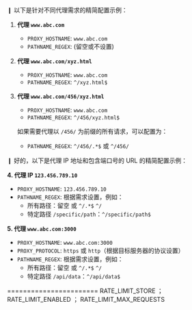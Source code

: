 ❙ 以下是针对不同代理需求的精简配置示例：

1. **代理 `www.abc.com`**

    -   `PROXY_HOSTNAME`: `www.abc.com`
    -   `PATHNAME_REGEX`: (留空或不设置)

2. **代理 `www.abc.com/xyz.html`**

    -   `PROXY_HOSTNAME`: `www.abc.com`
    -   `PATHNAME_REGEX`: `^/xyz.html$`

3. **代理 `www.abc.com/456/xyz.html`**

    -   `PROXY_HOSTNAME`: `www.abc.com`
    -   `PATHNAME_REGEX`: `^/456/xyz.html$`

    如果需要代理以 `/456/` 为前缀的所有请求，可以配置为：

    -   `PATHNAME_REGEX`: `^/456/.*$` 或 `^/456/` 

❙ 好的，以下是代理 IP 地址和包含端口号的 URL 的精简配置示例：

**4. 代理 IP `123.456.789.10`**

   -   `PROXY_HOSTNAME`: `123.456.789.10`
   -   `PATHNAME_REGEX`: 根据需求设置，例如：
       -   所有路径：留空 或 `^/.*$` `^/`
       -   特定路径 `/specific/path`：`^/specific/path$`

**5. 代理 `www.abc.com:3000`**

   -   `PROXY_HOSTNAME`: `www.abc.com:3000`
   -   `PROXY_PROTOCOL`: `https` 或 `http`（根据目标服务器的协议设置）
   -   `PATHNAME_REGEX`: 根据需求设置，例如：
       -   所有路径：留空 或 `^/.*$` `^/`
       -   特定路径 `/api/data`：`^/api/data$`
    
=======================
RATE_LIMIT_STORE ； RATE_LIMIT_ENABLED ； RATE_LIMIT_MAX_REQUESTS

